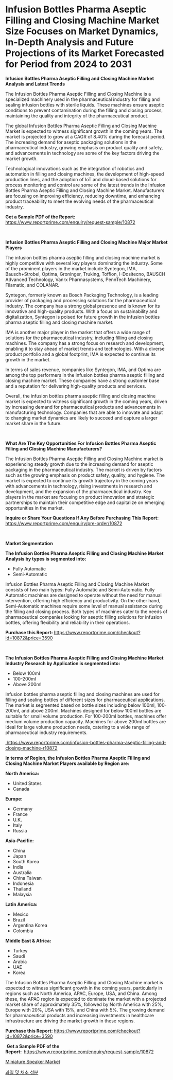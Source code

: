 <p><h1>Infusion Bottles Pharma Aseptic Filling and Closing Machine Market Size Focuses on Market Dynamics, In-Depth Analysis and Future Projections of its Market Forecasted for Period from 2024 to 2031</h1></p><p><strong>Infusion Bottles Pharma Aseptic Filling and Closing Machine Market Analysis and Latest Trends</strong></p>
<p><p>The Infusion Bottles Pharma Aseptic Filling and Closing Machine is a specialized machinery used in the pharmaceutical industry for filling and sealing infusion bottles with sterile liquids. These machines ensure aseptic conditions to prevent contamination during the filling and closing process, maintaining the quality and integrity of the pharmaceutical product.</p><p>The global Infusion Bottles Pharma Aseptic Filling and Closing Machine Market is expected to witness significant growth in the coming years. The market is projected to grow at a CAGR of 8.40% during the forecast period. The increasing demand for aseptic packaging solutions in the pharmaceutical industry, growing emphasis on product quality and safety, and advancements in technology are some of the key factors driving the market growth.</p><p>Technological innovations such as the integration of robotics and automation in filling and closing machines, the development of high-speed production lines, and the adoption of IoT and cloud-based solutions for process monitoring and control are some of the latest trends in the Infusion Bottles Pharma Aseptic Filling and Closing Machine Market. Manufacturers are focusing on improving efficiency, reducing downtime, and enhancing product traceability to meet the evolving needs of the pharmaceutical industry.</p></p>
<p><strong>Get a Sample PDF of the Report:&nbsp;</strong> <a href="https://www.reportprime.com/enquiry/request-sample/10872">https://www.reportprime.com/enquiry/request-sample/10872</a></p>
<p>&nbsp;</p>
<p><strong>Infusion Bottles Pharma Aseptic Filling and Closing Machine Major Market Players</strong></p>
<p><p>The infusion bottles pharma aseptic filling and closing machine market is highly competitive with several key players dominating the industry. Some of the prominent players in the market include Syntegon, IMA, Bausch+Strobel, Optima, Groninger, Truking, Tofflon, I-Dositecno, BAUSCH Advanced Technology, Vanrx Pharmasystems, PennTech Machinery, Filamatic, and COLANAR.</p><p>Syntegon, formerly known as Bosch Packaging Technology, is a leading provider of packaging and processing solutions for the pharmaceutical industry. The company has a strong global presence and is known for its innovative and high-quality products. With a focus on sustainability and digitalization, Syntegon is poised for future growth in the infusion bottles pharma aseptic filling and closing machine market.</p><p>IMA is another major player in the market that offers a wide range of solutions for the pharmaceutical industry, including filling and closing machines. The company has a strong focus on research and development, enabling it to stay ahead of market trends and technologies. With a diverse product portfolio and a global footprint, IMA is expected to continue its growth in the market.</p><p>In terms of sales revenue, companies like Syntegon, IMA, and Optima are among the top performers in the infusion bottles pharma aseptic filling and closing machine market. These companies have a strong customer base and a reputation for delivering high-quality products and services.</p><p>Overall, the infusion bottles pharma aseptic filling and closing machine market is expected to witness significant growth in the coming years, driven by increasing demand for pharmaceutical products and advancements in manufacturing technology. Companies that are able to innovate and adapt to changing market dynamics are likely to succeed and capture a larger market share in the future.</p></p>
<p>&nbsp;</p>
<p><strong>What Are The Key Opportunities For Infusion Bottles Pharma Aseptic Filling and Closing Machine Manufacturers?</strong></p>
<p><p>The Infusion Bottles Pharma Aseptic Filling and Closing Machine market is experiencing steady growth due to the increasing demand for aseptic packaging in the pharmaceutical industry. The market is driven by factors such as the growing emphasis on product safety, quality, and hygiene. The market is expected to continue its growth trajectory in the coming years with advancements in technology, rising investments in research and development, and the expansion of the pharmaceutical industry. Key players in the market are focusing on product innovation and strategic partnerships to maintain their competitive edge and capitalize on emerging opportunities in the market.</p></p>
<p><strong>Inquire or Share Your Questions If Any Before Purchasing This Report:</strong> <a href="https://www.reportprime.com/enquiry/pre-order/10872">https://www.reportprime.com/enquiry/pre-order/10872</a></p>
<p>&nbsp;</p>
<p><strong>Market Segmentation</strong></p>
<p><strong>The Infusion Bottles Pharma Aseptic Filling and Closing Machine Market Analysis by types is segmented into:</strong></p>
<p><ul><li>Fully Automatic</li><li>Semi-Automatic</li></ul></p>
<p><p>Infusion Bottles Pharma Aseptic Filling and Closing Machine Market consists of two main types: Fully Automatic and Semi-Automatic. Fully Automatic machines are designed to operate without the need for manual intervention, offering high efficiency and productivity. On the other hand, Semi-Automatic machines require some level of manual assistance during the filling and closing process. Both types of machines cater to the needs of pharmaceutical companies looking for aseptic filling solutions for infusion bottles, offering flexibility and reliability in their operations.</p></p>
<p><strong>Purchase this Report:&nbsp;</strong><a href="https://www.reportprime.com/checkout?id=10872&price=3590">https://www.reportprime.com/checkout?id=10872&price=3590</a></p>
<p>&nbsp;</p>
<p><strong>The Infusion Bottles Pharma Aseptic Filling and Closing Machine Market Industry Research by Application is segmented into:</strong></p>
<p><ul><li>Below 100ml</li><li>100-200ml</li><li>Above 200ml</li></ul></p>
<p><p>Infusion bottles pharma aseptic filling and closing machines are used for filling and sealing bottles of different sizes for pharmaceutical applications. The market is segmented based on bottle sizes including below 100ml, 100-200ml, and above 200ml. Machines designed for below 100ml bottles are suitable for small volume production. For 100-200ml bottles, machines offer medium volume production capacity. Machines for above 200ml bottles are ideal for large volume production needs, catering to a wide range of pharmaceutical industry requirements.</p></p>
<p><a href="https://www.reportprime.com/infusion-bottles-pharma-aseptic-filling-and-closing-machine-r10872">&nbsp;https://www.reportprime.com/infusion-bottles-pharma-aseptic-filling-and-closing-machine-r10872</a></p>
<p><strong>In terms of Region, the Infusion Bottles Pharma Aseptic Filling and Closing Machine Market Players available by Region are:</strong></p>
<p>
    <p> <strong> North America: </strong>
        <ul>
            <li>United States</li>
            <li>Canada</li>
        </ul>
        </p> 
    <p> <strong> Europe: </strong>
        <ul>
            <li>Germany</li>
            <li>France</li>
            <li>U.K.</li>
            <li>Italy</li>
            <li>Russia</li>
        </ul>
        </p> 
    <p> <strong> Asia-Pacific: </strong>
        <ul>
            <li>China</li>
            <li>Japan</li>
            <li>South Korea</li>
            <li>India</li>
            <li>Australia</li>
            <li>China Taiwan</li>
            <li>Indonesia</li>
            <li>Thailand</li>
            <li>Malaysia</li>
        </ul>
        </p> 
    <p> <strong> Latin America: </strong>
        <ul>
            <li>Mexico</li>
            <li>Brazil</li>
            <li>Argentina Korea</li>
            <li>Colombia</li>
        </ul>
        </p> 
    <p> <strong> Middle East & Africa: </strong>
        <ul>
            <li>Turkey</li>
            <li>Saudi</li>
            <li>Arabia</li>
            <li>UAE</li>
            <li>Korea</li>
        </ul>
    </p>
    </p>
<p><p>The Infusion Bottles Pharma Aseptic Filling and Closing Machine market is expected to witness significant growth in the coming years, particularly in regions such as North America, APAC, Europe, USA, and China. Among these, the APAC region is expected to dominate the market with a projected market share of approximately 35%, followed by North America with 25%, Europe with 20%, USA with 15%, and China with 5%. The growing demand for pharmaceutical products and increasing investments in healthcare infrastructure are driving the market growth in these regions.</p></p>
<p><strong>Purchase this Report: </strong><a href="https://www.reportprime.com/checkout?id=10872&price=3590">https://www.reportprime.com/checkout?id=10872&price=3590</a></p>
<p>&nbsp;<strong>Get a Sample PDF of the Report:&nbsp;&nbsp;</strong><a href="https://www.reportprime.com/enquiry/request-sample/10872">https://www.reportprime.com/enquiry/request-sample/10872</a></p>
<p><strong></strong></p>
<p><p><a href="https://skillful-vermicelli-b89.notion.site/Miniature-Speaker-Market-Size-Market-Outlook-and-Market-Forecast-2024-to-2031-c93a3b42eb8e4ff58b49d97c1da1b494">Miniature Speaker Market</a></p><p><a href="https://github.com/oajzkywllm460/Market-Research-Report-List-1/blob/main/804767622165.md">과일 및 채소 성분</a></p></p>